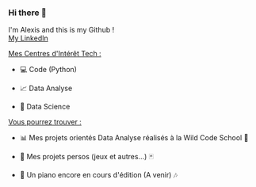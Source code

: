 ### Hi there 👋

I'm Alexis and this is my Github !  
[My LinkedIn](https://www.linkedin.com/in/alexis-murail/) 
  
  
<ins>Mes Centres d'Intérêt Tech :</ins>

* :computer: Code (Python)

* :chart_with_upwards_trend: Data Analyse

* :1234: Data Science
  


<ins>Vous pourrez trouver :<ins>

* :bar_chart: Mes projets orientés Data Analyse réalisés à la Wild Code School :school:

* :game_die: Mes projets persos (jeux et autres...) :black_joker:

* :musical_keyboard: Un piano encore en cours d'édition (A venir) :notes:
<!--
**Datalex0/Datalex0** is a ✨ _special_ ✨ repository because its `README.md` (this file) appears on your GitHub profile.

Here are some ideas to get you started:

- 🔭 I’m currently working on ...
- 🌱 I’m currently learning ...
- 👯 I’m looking to collaborate on ...
- 🤔 I’m looking for help with ...
- 💬 Ask me about ...
- 📫 How to reach me: ...
- 😄 Pronouns: ...
- ⚡ Fun fact: ...
**mot** = bold
_mot_ = italic
[Visit GitHub!](www.github.com) = lien vers github
![Benjamin Bannekat](https://octodex.github.com/images/bannekat.png) = image [alt](lien)
> " phrase " = bloc de citation (ou > à chaque ligne si plusieurs paragraphes)
* = point pour liste
 * = point pour sous-liste
1. = liste numérotée
(2 espaces) = pour aller à la ligne
Emojis : https://gist.github.com/rxaviers/7360908

-->


